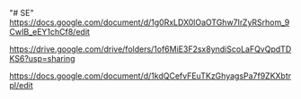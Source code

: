"# SE" 
https://docs.google.com/document/d/1g0RxLDX0lOaOTGhw7IrZyRSrhom_9CwIB_eEY1chCf8/edit                                                                        


https://drive.google.com/drive/folders/1of6MiE3F2sx8yndiScoLaFQvQpdTDKS6?usp=sharing


https://docs.google.com/document/d/1kdQCefvFEuTKzGhyagsPa7f9ZKXbtrpl/edit
